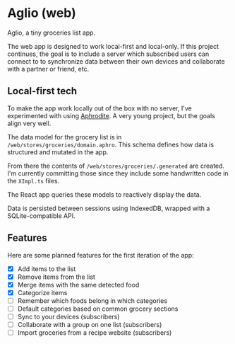 # Aglio (web)

Aglio, a tiny groceries list app.

The web app is designed to work local-first and local-only. If this project continues, the goal is to include a server which subscribed users can connect to to synchronize data between their own devices and collaborate with a partner or friend, etc.

## Local-first tech

To make the app work locally out of the box with no server, I've experimented with using [Aphrodite](https://aphrodite.sh/). A very young project, but the goals align very well.

The data model for the grocery list is in `/web/stores/groceries/domain.aphro`. This schema defines how data is structured and mutated in the app.

From there the contents of `/web/stores/groceries/.generated` are created. I'm currently committing those since they include some handwritten code in the `XImpl.ts` files.

The React app queries these models to reactively display the data.

Data is persisted between sessions using IndexedDB, wrapped with a SQLite-compatible API.

## Features

Here are some planned features for the first iteration of the app:

- [x] Add items to the list
- [x] Remove items from the list
- [x] Merge items with the same detected food
- [x] Categorize items
- [ ] Remember which foods belong in which categories
- [ ] Default categories based on common grocery sections
- [ ] Sync to your devices (subscribers)
- [ ] Collaborate with a group on one list (subscribers)
- [ ] Import groceries from a recipe website (subscribers)
